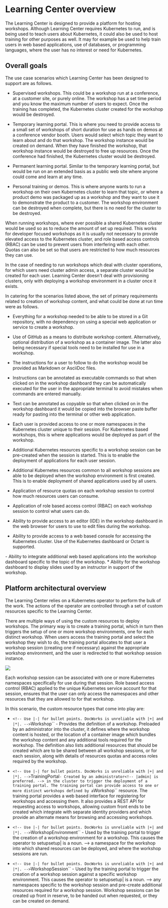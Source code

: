 # Learning Center overview

The Learning Center is designed to<!-- Do not use. Tell the reader what the product or information does. --> provide a platform for hosting workshops. Although Learning Center requires
Kubernetes to run, and is being used to teach users about Kubernetes, it could<!-- |can| or |might| whenever possible is preferred. When providing examples, use simple present tense verbs instead of postulating what someone or something could or would do. --> also be used to host training for other
purposes as well. It may<!-- |can| usually works better. Use |might| to convey possibility. --> for example <!-- Consider adding a comma after |for example|. -->be used to help train users in web based applications, use of databases, or
programming languages, where the user has no interest or need for Kubernetes.


##   <!-- Add an anchor ID unless you have reason not to: |<a id="NAME"></a>| -->Overall goals

The use case<!-- Just |use| is probably better here; avoid the nounification of verbs. --> scenarios which Learning Center has been<!-- Consider changing to |is| or |has| or rewrite for active voice. --> designed to<!-- Do not use. Tell the reader what the product or information does. --> support are as follows.

- S<!-- Use |-| for bullet points. DocWorks is unreliable with |+| and |*|. -->upervised workshops. This could<!-- |can| or |might| whenever possible is preferred. When providing examples, use simple present tense verbs instead of postulating what someone or something could or would do. --> be a workshop run at a conference, at a customer site, or purely online.
  The workshop has a set time period and you know the maximum number of users to expect. Once<!-- Only use |once| when you mean |one time|, not when you mean |after|. --> the training has
  completed, the Kubernetes cluster created for the workshop would<!-- Re-phrase for present tense if possible. --> be destroyed.

- T<!-- Use |-| for bullet points. DocWorks is unreliable with |+| and |*|. -->emporary learning portal. This is where you need to<!-- Consider replacing with just |To|. --><!-- |must| is preferred. --> provide access to a small set of workshops of short duration for
  use as hands on demos at a conference vendor booth. Users would<!-- Re-phrase for present tense if possible. --> select which topic they want to learn about and do
  that workshop. The workshop instance would<!-- Re-phrase for present tense if possible. --> be created on demand. When they have finished the workshop, that workshop
  instance would<!-- Re-phrase for present tense if possible. --> be destroyed to free up resources. Once<!-- Only use |once| when you mean |one time|, not when you mean |after|. --> the conference had finished, the Kubernetes cluster would<!-- Re-phrase for present tense if possible. --> be
  destroyed.

- P<!-- Use |-| for bullet points. DocWorks is unreliable with |+| and |*|. -->ermanent learning portal. Similar to the temporary learning portal, but would<!-- Re-phrase for present tense if possible. --> be run on an extended basis as a public
  web site where anyone could<!-- |can| or |might| whenever possible is preferred. When providing examples, use simple present tense verbs instead of postulating what someone or something could or would do. --> come and learn at any time.

- P<!-- Use |-| for bullet points. DocWorks is unreliable with |+| and |*|. -->ersonal training or demos. This is where anyone wants to run a workshop on their own Kubernetes cluster to learn that
  topic, or where a product demo was packaged up as a workshop and they want to use it to demonstrate the product to a
  customer. The workshop environment can be<!-- Consider switching to active voice. --> destroyed when complete, but there is no need for the cluster to be destroyed.

When running workshops, where ever possible a shared Kubernetes cluster would<!-- Re-phrase for present tense if possible. --> be used so as to reduce the amount of set
up required. This works for developer focused workshops as it is usually not necessary to provide elevated access to the
Kubernetes cluster, and role based access controls (RBAC) can be<!-- Consider switching to active voice. --> used to prevent users from interfering with each other.
Quotas can also be set so that users are restricted to how much resources they can use.

In the case of needing to run workshops which deal with cluster operations, for which users need cluster admin access,
a separate cluster would<!-- Re-phrase for present tense if possible. --> be created for each user. Learning Center doesn't deal with provisioning clusters, only with
deploying a workshop environment in a cluster once it<!-- Only use |once| when you mean |one time|, not when you mean |after|. --> exists.

In catering for the scenarios listed above<!-- IX Standards forbids referring to text |above|. Use |earlier| or, better, just an anchor. -->, the set of primary requirements related to creation of workshop content,
and what could<!-- |can| or |might| whenever possible is preferred. When providing examples, use simple present tense verbs instead of postulating what someone or something could or would do. --> be done at run time<!-- |runtime| is preferred. --><!-- |runtime| is preferred unless referring to the time it takes a program to run. --> were as follows.

- E<!-- Use |-| for bullet points. DocWorks is unreliable with |+| and |*|. -->verything for a workshop needed to be able to<!-- |can| is preferred. --> be stored in a Git repository, with no dependency on using a special
  web application or service to create a workshop.

- U<!-- Use |-| for bullet points. DocWorks is unreliable with |+| and |*|. -->se of GitHub as a means to distribute workshop content. Alternatively, optional distribution of a workshop as a
  container image. The latter also being necessary if special tools need to<!-- |must| is preferred. --> be installed for use in a workshop.

- T<!-- Use |-| for bullet points. DocWorks is unreliable with |+| and |*|. -->he<!-- |they| is preferred. --> instructions for a user to follow to do the workshop would<!-- Re-phrase for present tense if possible. --> be provided as Markdown or AsciiDoc files. <!-- Close all items in the list with periods or close no items in the list with periods. No mixing. -->

- I<!-- Use |-| for bullet points. DocWorks is unreliable with |+| and |*|. -->nstructions can be<!-- Consider switching to active voice. --> annotated as executable commands so that when clicked on in the workshop dashboard they can be<!-- Consider switching to active voice. -->
  automatically<!-- Avoid if not definitely useful to mention. --> executed for the user in the appropriate terminal to avoid mistakes when commands are entered manually.

- T<!-- Use |-| for bullet points. DocWorks is unreliable with |+| and |*|. -->ext can be<!-- Consider switching to active voice. --> annotated as copyable so that when clicked on in the workshop dashboard it would<!-- Re-phrase for present tense if possible. --> be copied into the
  browser paste buffer ready for pasting into the terminal or other web application.

- E<!-- Use |-| for bullet points. DocWorks is unreliable with |+| and |*|. -->ach user is provided access to one or more namespaces in the Kubernetes cluster unique to their session. For
  Kubernetes based workshops, this is where applications would<!-- Re-phrase for present tense if possible. --> be deployed as part of the workshop.

- A<!-- Use |-| for bullet points. DocWorks is unreliable with |+| and |*|. -->dditional Kubernetes resources specific to a workshop session can be<!-- Consider switching to active voice. --> pre-created when the session is started. This
  is to enable the deployment of applications for each user session.

- A<!-- Use |-| for bullet points. DocWorks is unreliable with |+| and |*|. -->dditional Kubernetes resources common to all workshop sessions are able to<!-- |can| is preferred. --> be deployed when the workshop environment
  is first created. This is to enable deployment of shared applications used by all users.

- A<!-- Use |-| for bullet points. DocWorks is unreliable with |+| and |*|. -->pplication of resource quotas on each workshop session to control how much resources users can consume.

- A<!-- Use |-| for bullet points. DocWorks is unreliable with |+| and |*|. -->pplication of role based access control (RBAC) on each workshop session to control what users can do. <!-- Close all items in the list with periods or close no items in the list with periods. No mixing. -->

- A<!-- Use |-| for bullet points. DocWorks is unreliable with |+| and |*|. -->bility to provide access to an editor (IDE) in the workshop dashboard in the web browser for users to use to edit
  files during the workshop.

- A<!-- Use |-| for bullet points. DocWorks is unreliable with |+| and |*|. -->bility to provide access to a web based console for accessing the Kubernetes cluster. Use of the Kubernetes dashboard
  or Octant is supported.

 <!-- When introducing a bullet, end with a colon. -->- A<!-- Use |-| for bullet points. DocWorks is unreliable with |+| and |*|. -->bility to integrate additional web based applications into the workshop dashboard specific to the topic of the workshop.

 <!-- When introducing a bullet, end with a colon. -->* A<!-- Use |-| for bullet points. DocWorks is unreliable with |+| and |*|. -->bility for the workshop dashboard to display slides used by an instructor in support of the workshop.

##   <!-- Add an anchor ID unless you have reason not to: |<a id="NAME"></a>| -->Platform architectural overview

The Learning Center relies on a Kubernetes operator<!-- |Kubernetes Operator| is preferred. --> to perform the bulk of the work. The actions of the operator are
controlled through<!-- Do not use as a synonym for |finished| or |done|. Do not use when you mean |by using|. --> a set of custom resources specific to the Learning Center.

There are multiple ways of using the custom resources to deploy workshops. The primary way is to create a training
portal, which in turn then triggers the setup of one or more workshop environments, one for each distinct workshop.
When users access the training portal and select the workshop they wish<!-- |want| is preferred. --> to do, the training portal allocates to that
user a workshop session (creating one if necessary) against the appropriate workshop environment, and the user is
redirected to that workshop session instance.

![](images/architectural-overview.png) <!-- Alt text must describe the image in detail. --> <!-- Alt text must describe the image in detail. -->

Each workshop session can be<!-- Consider switching to active voice. --> associated with one or more Kubernetes namespaces specifically for use during that session.
Role based access control (RBAC) applied to the unique Kubernetes service account for that session, ensures that the
user can only access the namespaces and other resources that they are allowed to for that workshop.

In this scenario, the custom resource types that come into play are:

- `<!-- Use |-| for bullet points. DocWorks is unreliable with |+| and |*|. -->`Workshop`` - Provides the definition of a workshop. Preloaded by an administrator<!-- |admin| is preferred. --> into the cluster, it defines
  where the workshop content is hosted, or the location of a container image which bundles the workshop content and any
  additional tools required for the workshop. The definition also lists additional resources that should<!-- In most cases, replace with |must|. If using |should| is unavoidable, it must be paired with information on the exceptions that |should| implies exist. --> be created
  which are to be shared between all workshop sessions, or for each session, along with<!-- Do not use as a conjunction. Whenever possible, use |with| or |and| instead. --> details of resources quotas and
  access roles required by the workshop.

- `<!-- Use |-| for bullet points. DocWorks is unreliable with |+| and |*|. -->`TrainingPortal`` - Created by an administrator<!-- |admin| is preferred. --> in the cluster to trigger the deployment of a training portal. The
  training portal can provide access to one or more distinct workshops defined by a ``Workshop`` resource. The training
  portal provides a web based interface for registering for workshops and accessing them. It also provides a REST API
  for requesting access to workshops, allowing custom front ends to be created which integrate with separate identity
  providers and which provide an alternate means for browsing and accessing workshops.

- `<!-- Use |-| for bullet points. DocWorks is unreliable with |+| and |*|. -->`WorkshopEnvironment`` - Used by the training portal to trigger the creation of a workshop environment for a
  workshop. This causes the operator to setup<!-- |set up| is the action. |setup| is a noun. --><!-- |set up| is the action. | <!-- Do not include closing punctuation for a sentence fragment in a cell, unless it is followed by another fragment or sentence. -->setup| is a noun. --> a namespace for the workshop into which shared resources can be<!-- Consider switching to active voice. --> deployed,
  and where the workshop sessions are run.

- `<!-- Use |-| for bullet points. DocWorks is unreliable with |+| and |*|. -->`WorkshopSession`` - Used by the training portal to trigger the creation of a workshop session against a specific
  workshop environment. This causes the operator to setup<!-- |set up| is the action. |setup| is a noun. --><!-- |set up| is the action. | <!-- Do not include closing punctuation for a sentence fragment in a cell, unless it is followed by another fragment or sentence. -->setup| is a noun. --> any namespaces specific to the workshop session and pre-create
  additional resources required for a workshop session. Workshop sessions can be<!-- Consider switching to active voice. --> created up front in reserve, to be
  handed out when requested, or they can be<!-- Consider switching to active voice. --> created on demand.
